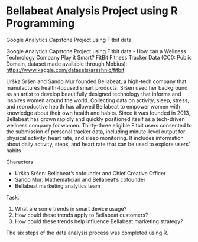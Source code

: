# Bellabeat Analysis Project using R Programming

Google Analytics Capstone Project using Fitbit data

Google Analytics Capstone Project using Fitbit data - How can a Wellness Technology Company Play it Smart?
FitBit Fitness Tracker Data (CC0: Public Domain, dataset made available through Mobius): https://www.kaggle.com/datasets/arashnic/fitbit

   Urška Sršen and Sando Mur founded Bellabeat, a high-tech company that manufactures health-focused smart products.
Sršen used her background as an artist to develop beautifully designed technology that informs and inspires women around
the world. Collecting data on activity, sleep, stress, and reproductive health has allowed Bellabeat to empower women with
knowledge about their own health and habits. Since it was founded in 2013, Bellabeat has grown rapidly and quickly
positioned itself as a tech-driven wellness company for women.
   Thirty-three eligible Fitbit users consented to the submission of
personal tracker data, including minute-level output for physical activity, heart rate, and sleep monitoring. It includes
information about daily activity, steps, and heart rate that can be used to explore users’ habits

Characters
* Urška Sršen: Bellabeat’s cofounder and Chief Creative Officer
* Sando Mur: Mathematician and Bellabeat’s cofounder
* Bellabeat marketing analytics team

Task:
1. What are some trends in smart device usage?
2. How could these trends apply to Bellabeat customers?
3. How could these trends help influence Bellabeat marketing strategy?





The six steps of the data analysis process was completed using R.
